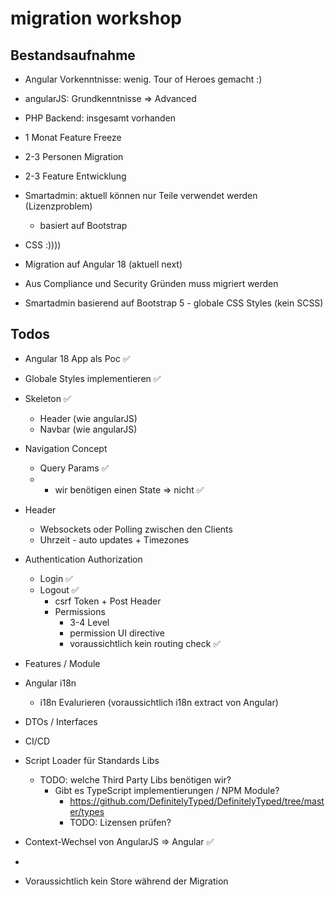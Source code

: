 # migration workshop

## Bestandsaufnahme

- Angular Vorkenntnisse: wenig. Tour of Heroes gemacht :) 
- angularJS: Grundkenntnisse => Advanced
- PHP Backend: insgesamt vorhanden

- 1 Monat Feature Freeze
- 2-3 Personen Migration
- 2-3 Feature Entwicklung

- Smartadmin: aktuell können nur Teile verwendet werden (Lizenzproblem)
  - basiert auf Bootstrap
- CSS :))))
- Migration auf Angular 18 (aktuell next)
- Aus Compliance und Security Gründen muss migriert werden
- Smartadmin basierend auf Bootstrap 5 - globale CSS Styles (kein SCSS)

 
## Todos
- Angular 18 App als Poc ✅
- Globale Styles implementieren ✅
- Skeleton ✅
  - Header (wie angularJS)
  - Navbar (wie angularJS)
- Navigation Concept
  - Query Params ✅
  - + wir benötigen einen State => nicht ✅
- Header
  - Websockets oder Polling zwischen den Clients
  - Uhrzeit - auto updates + Timezones
- Authentication Authorization
  - Login ✅
  - Logout ✅
    - csrf Token + Post Header
    - Permissions
      - 3-4 Level
      - permission UI directive
      - voraussichtlich kein routing check ✅
- Features / Module
- Angular i18n
  - i18n Evalurieren (voraussichtlich i18n extract von Angular)
- DTOs / Interfaces

- CI/CD 
- Script Loader für Standards Libs
  - TODO: welche Third Party Libs benötigen wir?
    - Gibt es TypeScript implementierungen / NPM Module?
      - https://github.com/DefinitelyTyped/DefinitelyTyped/tree/master/types
      - TODO: Lizensen prüfen? 
- Context-Wechsel von AngularJS => Angular ✅
- 



- Voraussichtlich kein Store während der Migration
